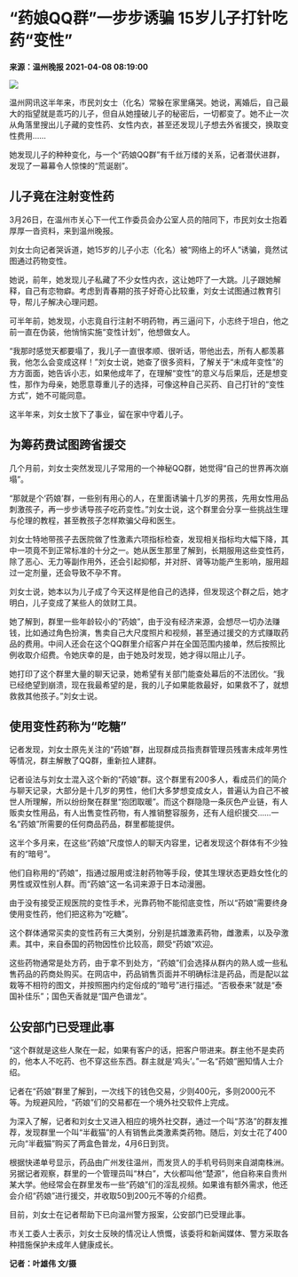 # “药娘QQ群”一步步诱骗 15岁儿子打针吃药“变性”

**来源：温州晚报 2021-04-08 08:19:00**

![](https://news.66wz.com/pic/003/007/532/00300753209_6f74c2ac.jpg)

温州网讯这半年来，市民刘女士（化名）常躲在家里痛哭。她说，离婚后，自己最大的指望就是乖巧的儿子，但自从她撞破儿子的秘密后，一切都变了。她不止一次从角落里搜出儿子藏的变性药、女性内衣，甚至还发现儿子想去外省援交，换取变性费用……

她发现儿子的种种变化，与一个“药娘QQ群”有千丝万缕的关系，记者潜伏进群，发现了一幕幕令人惊悚的“荒诞剧”。

## 儿子竟在注射变性药

3月26日，在温州市关心下一代工作委员会办公室人员的陪同下，市民刘女士抱着厚厚一沓资料，来到温州晚报。

刘女士向记者哭诉道，她15岁的儿子小志（化名）被“网络上的坏人”诱骗，竟然试图通过药物变性。

她说，前年，她发现儿子私藏了不少女性内衣，这让她吓了一大跳。儿子跟她解释，自己有恋物癖。考虑到青春期的孩子好奇心比较重，刘女士试图通过教育引导，帮儿子解决心理问题。

可半年前，她发现，小志竟自行注射不明药物，再三逼问下，小志终于坦白，他之前一直在伪装，他悄悄实施“变性计划”，他想做女人。

“我那时感觉天都要塌了，我儿子一直很孝顺、很听话，带他出去，所有人都羡慕我，他怎么会变成这样！”刘女士说，她查了很多资料，了解关于“未成年变性”的方方面面，她告诉小志，如果他成年了，在理解“变性”的意义与后果后，还是想变性，那作为母亲，她愿意尊重儿子的选择，可像这种自己买药、自己打针的“变性方式”，她不可能同意。

这半年来，刘女士放下了事业，留在家中守着儿子。

## 为筹药费试图跨省援交

几个月前，刘女士突然发现儿子常用的一个神秘QQ群，她觉得“自己的世界再次崩塌”。

“那就是个‘药娘’群，一些别有用心的人，在里面诱骗十几岁的男孩，先用女性用品刺激孩子，再一步步诱导孩子吃药变性。”刘女士说，这个群里会分享一些挑战生理与伦理的教程，甚至教孩子怎样欺骗父母和医生。

刘女士特地带孩子去医院做了性激素六项指标检查，发现相关指标均大幅下降，其中一项竟不到正常标准的十分之一。她从医生那里了解到，长期服用这些变性药，除了恶心、无力等副作用外，还会引起抑郁，并对肝、肾等功能产生影响，服用超过一定剂量，还会导致不孕不育。

刘女士说，她本以为儿子成了今天这样是他自己的选择，但发现这个群之后，她才明白，儿子变成了某些人的敛财工具。

她了解到，群里一些年龄较小的“药娘”，由于没有经济来源，会想尽一切办法赚钱，比如通过角色扮演，售卖自己大尺度照片和视频，甚至通过援交的方式赚取药品的费用。中间人还会在这个QQ群里介绍客户并在全国范围内接单，然后按照比例收取介绍费。令她庆幸的是，由于她及时发现，她才得以阻止儿子。

她打印了这个群里大量的聊天记录，她希望有关部门能查处幕后的不法团伙。“我已经绝望到崩溃，现在我最希望的是，我的儿子如果能救最好，如果救不了，就想救救其他孩子。”刘女士说。

## 使用变性药称为“吃糖”

记者发现，刘女士原先关注的“药娘”群，出现群成员指责群管理员残害未成年男性等情况，群主解散了QQ群，重新拉人建群。

记者设法与刘女士混入这个新的“药娘”群。这个群里有200多人，看成员们的简介与聊天记录，大部分是十几岁的男性，他们大多梦想变成女人，普遍认为自己不被世人所理解，所以纷纷聚在群里“抱团取暖”。而这个群隐隐一条灰色产业链，有人贩卖女性用品，有人出售变性药物，有人推销整容服务，还有人组织援交……一名“药娘”所需要的任何商品药品，群里都能提供。

这半个多月来，在这些“药娘”尺度惊人的聊天内容里，记者发现这个群体有不少独有的“暗号”。

他们自称用的“药娘”，指通过服用或注射药物等手段，使其生理状态更趋女性化的男性或双性别人群。而“药娘”这一名词来源于日本动漫圈。

由于没有接受正规医院的变性手术，光靠药物不能彻底变性，所以“药娘”需要终身使用变性药，他们把这称为“吃糖”。

这个群体通常买卖的变性药有三大类别，分别是抗雄激素药物，雌激素，以及孕激素。其中，来自泰国的药物因性价比较高，颇受“药娘”欢迎。

这些药物通常是处方药，由于拿不到处方，“药娘”们会选择从群内的熟人或一些私售药品的药商处购买。在网店中，药品销售页面并不明确标注是药品，而是配以盆栽等不相符的图文，并按照圈内约定俗成的“暗号”进行描述。“否极泰来”就是“泰国补佳乐”；国色天香就是“国产色谱龙”。

## 公安部门已受理此事

“这个群就是这些人聚在一起，如果有客户的话，把客户带进来。群主他不是卖药的，他本人不吃药、也不穿这些东西。群主就是‘鸡头’。”一名“药娘”圈知情人士介绍。

记者在“药娘”群里了解到，一次线下的钱色交易，少则400元，多则2000元不等。为规避风险，“药娘”们的交易都在一个境外社交软件上完成。

为深入了解，记者和刘女士又进入相应的境外社交群，通过一个叫“苏洛”的群友推荐，发现群里一个叫“半截猫”的人有销售此类激素类药物。随后，刘女士花了400元向“半截猫”购买了两盒色普龙，4月6日到货。

根据快递单号显示，药品由广州发往温州，而发货人的手机号码则来自湖南株洲。另据记者观察，群里的一个管理员叫“林白”，大伙都叫他“楚源”，他自称来自贵州某大学。他经常会在群里发布一些“药娘”们的淫乱视频。如果谁有额外需求，他还会介绍“药娘”进行援交，并收取50到200元不等的介绍费。

目前，刘女士在记者帮助下已向温州警方报案，公安部门已受理此事。

市关工委人士表示，刘女士反映的情况让人愤慨，该委将和新闻媒体、警方采取各种措施保护未成年人健康成长。

**记者：叶雄伟 文/摄**